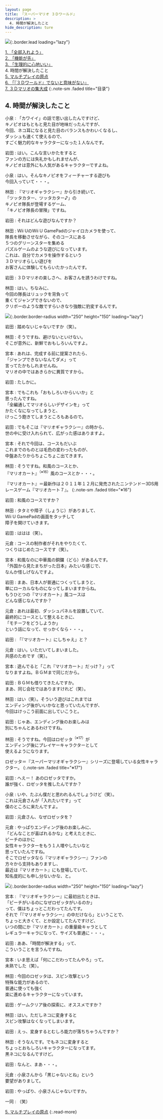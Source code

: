 ```yaml
---
layout: page
title: 『スーパーマリオ ３Ｄワールド』
description: >
  4. 時間が解決したこと
hide_description: ture
---
```


![](/interviews/jp/wiiu/ardj/vol1/img/mainvisual4.jpg){:.border.lead loading="lazy"}

[1\. 「全部入れよう」](1.md)<br>
[2\. 「機能が先」](2.md)<br>
[3\. 「生理的に心地いい」](3.md)<br>
4\. 時間が解決したこと<br>
[5\. マルチプレイの原点](5.md)<br>
[6\. 「『３Ｄワールド』でないと意味がない」](6.md)<br>
[7\. ３Ｄマリオの集大成](7.md)
{:.note-sm .faded title="目录"}

## 4. 時間が解決したこと

小泉
: 「カワイイ」の話で思い出したんですけど、<br>キノピオはもともと見た目が地味だったんですが、<br>今回、ネコ耳になると見た目のバランスもかわいくなるし、<br>ダッシュも速くて使えるので、<br>すごく魅力的なキャラクターになった１人なんです。

岩田
: はい。こんな言いかたをすると<br>ファンの方には失礼かもしれませんが、<br>キノピオは意外にも人気があるキャラクターですよね。

小泉
: はい。そんなキノピオをフィーチャーする遊びも<br>今回入っていて・・・。

林田
: 『マリオギャラクシー』から引き続いて、<br>「ツッタカター、ツッタカター♪」の<br>キノピオ隊長が登場するゲーム、<br>「キノピオ隊長の冒険」ですね。

岩田
: それはどんな遊びなんですか？

林田
: Wii UのWii U GamePadのジャイロカメラを使って、<br>隊長を移動させながら、そのコースにある<br>５つのグリーンスターを集める<br>パズルゲームのような遊びになっています。<br>これは、自分でカメラを操作するという<br>３Ｄマリオらしい遊びを<br>お客さんに体験してもらいたかったんです。

岩田
: ３Ｄマリオの楽しさへ、お客さんを誘うわけですね。

林田
: はい。ちなみに、<br>今回の隊長はリュックを背負って<br>重くてジャンプできないので、<br>クリボーのような敵ですらいきなり強敵に豹変するんです。

![](/interviews/jp/wiiu/ardj/vol1/img/photo10.jpg){:.border.border-radius width="250" height="150"  loading="lazy"}

岩田
: 踏めないじゃないですか（笑）。

林田
: そうですね、避けないといけない。<br>そこが意外に、新鮮でおもしろいんですよ。

宮本
: あれは、完成する前に提案されたら、<br>「ジャンプできないなんてダメ」って<br>言ってたかもしれませんね。<br>マリオの中ではあきらかに異質ですから。

岩田
: たしかに。

宮本
: でもこれも「おもしろいからいいか」と<br>思ったんですね。<br>「全編通してマリオらしいデザインを」って<br>かたくなになってしまうと、<br>けっこう飽きてしまうところもあるので。

岩田
: でもそこは『マリオギャラクシー』の時から、<br>世の中に受け入れられて、広がった感はありますよ。

宮本
: それで今回は、コースもだいぶ<br>これまでのものとは毛色の変わったものが、<br>中盤あたりからちょこちょこ出てきます。

林田
: そうですね。和風のコースとか、<br>『マリオカート』<sup>（※16）</sup>風のコースとか・・・。

『マリオカート』＝最新作は２０１１年１２月に発売されたニンテンドー3DS用レースゲーム『マリオカート７』。
{:.note-sm .faded title="※16"}

岩田
: 和風のコースですか？

林田
: タタミや障子（しょうじ）がありまして、<br>Wii U GamePadの画面をタッチして<br>障子を開けていきます。

岩田
: ははは（笑）。

元倉
: コースの制作者がそれをやりたくて、<br>つくりはじめたコースです（笑）。

宮本
: 和風なのに中華風の銅鑼（どら）があるんです。<br>「外国から見たまちがった日本」みたいな感じで、<br>なんか怪しげなんですよ。

岩田
: まあ、日本人が普通につくってしまうと、<br>単にローカルなものになってしまいますからね。<br>もうひとつの『マリオカート』風コースは<br>どんな感じなんですか？

元倉
: あれは最初、ダッシュパネルを設置していて、<br>最終的にコースとして整えるときに、<br>「モチーフをどうしようか」<br>という話になって、せっかくなら・・・。

岩田
: 「『マリオカート』にしちゃえ」と？

元倉
: はい。いただいてしまいました。<br>共感のためです（笑）。

宮本
: 遊んでると「これ『マリオカート』だっけ？」って<br>なりますよね。ＢＧＭまで同じだから。

岩田
: ＢＧＭも借りてきたんですか。<br>まあ、同じ会社ではありますけれど（笑）。

林田
: はい（笑）。そういう遊びはこれまでは<br>エンディング後がいいかなと思っていたんですが、<br>今回はけっこう前面に出していこうと。

岩田
: じゃあ、エンディング後のお楽しみは<br>別にちゃんとあるわけですね。

林田
: そうですね。今回はロゼッタ<sup>（※17）</sup>が<br>エンディング後にプレイヤーキャラクターとして<br>使えるようになります。

ロゼッタ＝『スーパーマリオギャラクシー』シリーズに登場している女性キャラクター。
{:.note-sm .faded title="※17"}

岩田
: へえー！ あのロゼッタですか。<br>誰が強く、ロゼッタを推したんですか？

小泉
: いや、たぶん僕だと思われるんでしょうけど（笑）。<br>これは元倉さんが「入れたいです」って<br>僕のところに来たんですよ。

岩田
: 元倉さん、なぜロゼッタを？

元倉
: やっぱりエンディング後のお楽しみに、<br>「どんなことが喜ばれるかな」と考えたときに、<br>ピーチのほかに<br>女性キャラクターをもう１人増やしたいなと<br>思っていたんですね。<br>そこでロゼッタなら『マリオギャラクシー』ファンの<br>方々から支持もありますし、<br>最近は『マリオカート』にも登場していて、<br>知名度的にも申し分ないかな、と。

![](/interviews/jp/wiiu/ardj/vol1/img/photo11.jpg){:.border.border-radius width="250" height="150"  loading="lazy"}

宮本
: 『マリオギャラクシー』に最初出たときは、<br>「ピーチがいるのになぜロゼッタがいるのか」<br>って、僕はちょっとこだわってたんです。<br>それで「『マリオギャラクシー』の中だけなら」ということで、<br>ちょっと大きくて、とか設定してたんですけど、<br>いつの間にか『マリオカート』の重量級キャラとして<br>レギュラーキャラになって、サイズも普通に・・・。

岩田
: ああ、「時間が解決する」って、<br>こういうことを言うんですね。

宮本
: いま思えば「何にこだわってたんやろ」って。<br>未熟でした（笑）。

林田
: 今回のロゼッタは、スピン攻撃という<br>特殊な能力があるので、<br>普通に使っても強く<br>楽に進めるキャラクターになっています。

岩田
: ゲームクリア後の探索に、オススメですか？

林田
: はい。ただしネコに変身すると<br>スピン攻撃はなくなってしまいます。

岩田
: えっ、変身するとむしろ能力が落ちちゃうんですか？

林田
: そうなんです。でもネコに変身すると<br>ちょっとおもしろいキャラクターになってます。<br>黒ネコになるんですけど。

岩田
: なんと、まあ・・・。

元倉
: 小泉さんから「黒じゃないとね」という<br>要望がありまして。

岩田
: やっぱり、小泉さんじゃないですか。

一同
: （笑）

[5. マルチプレイの原点](5.md)
{:.read-more}